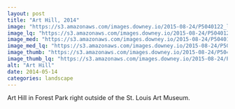 ```yaml
---
layout: post
title: "Art Hill, 2014"
image: "https://s3.amazonaws.com/images.downey.io/2015-08-24/P5040122_large.jpg"
image_lq: "https://s3.amazonaws.com/images.downey.io/2015-08-24/P5040122_large_lq.jpg"
image_med: "https://s3.amazonaws.com/images.downey.io/2015-08-24/P5040122_medium.jpg"
image_med_lq: "https://s3.amazonaws.com/images.downey.io/2015-08-24/P5040122_medium_lq.jpg"
image_thumb: "https://s3.amazonaws.com/images.downey.io/2015-08-24/P5040122_thumb.jpg"
image_thumb_lq: "https://s3.amazonaws.com/images.downey.io/2015-08-24/P5040122_thumb_lq.jpg"
alt: "Art Hill"
date: 2014-05-14
categories: landscape
---
```


Art Hill in Forest Park right outside of the St. Louis Art Museum.
